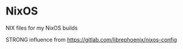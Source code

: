 # NixOS
NIX files for my NixOS builds

STRONG influence from https://gitlab.com/librephoenix/nixos-config
